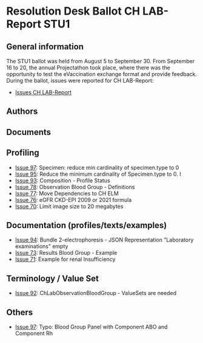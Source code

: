 # Resolution Desk Ballot CH LAB-Report STU1

## General information
The STU1 ballot was held from August 5 to September 30. From September 16 to 20, 
the annual Projectathon took place, where there was the opportunity to test the 
eVaccination exchange format and provide feedback.   
During the ballot,  issues were reported for CH LAB-Report:
* [Issues CH LAB-Report](https://github.com/hl7ch/ch-lab-report/issues?q=is%3Aissue+is%3Aopen+label%3A%22STU+1+Ballot%22)

## Authors


## Documents


## Profiling
* [Issue 97](https://github.com/hl7ch/ch-lab-report/issues/96): Specimen: reduce min cardinality of specimen.type to 0
* [Issue 95](https://github.com/hl7ch/ch-lab-report/issues/95): Reduce the minimum cardinality of Specimen.type to 0. I
* [Issue 93](https://github.com/hl7ch/ch-lab-report/issues/93): Composition - Profile Status
* [Issue 78](https://github.com/hl7ch/ch-lab-report/issues/78): Observation Blood Group - Definitions
* [Issue 77](https://github.com/hl7ch/ch-lab-report/issues/77): Move Dependencies to CH ELM
* [Issue 76](https://github.com/hl7ch/ch-lab-report/issues/76): eGFR CKD-EPI 2009 or 2021 formula
* [Issue 70](https://github.com/hl7ch/ch-lab-report/issues/70): Limit image size to 20 megabytes



## Documentation (profiles/texts/examples)
* [Issue 94](https://github.com/hl7ch/ch-rad-order/issues/94): Bundle 2-electrophoresis - JSON Representation "Laboratory examinations" empty
* [Issue 73](https://github.com/hl7ch/ch-lab-report/issues/73): Results Blood Group - Example
* [Issue 71](https://github.com/hl7ch/ch-lab-report/issues/71): Example for renal Insufficiency

  
## Terminology / Value Set
* [Issue 92](https://github.com/hl7ch/ch-lab-report/issues/92): ChLabObservationBloodGroup - ValueSets are needed
  
## Others
* [Issue 97](https://github.com/hl7ch/ch-lab-report/issues/97): Typo: Blood Group Panel with Component ABO and Component Rh
